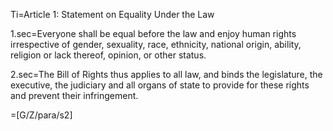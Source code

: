 Ti=Article 1: Statement on Equality Under the Law

1.sec=Everyone shall be equal before the law and enjoy human rights irrespective of gender, sexuality, race, ethnicity, national origin, ability, religion or lack thereof, opinion, or other status. 

2.sec=The Bill of Rights thus applies to all law, and binds the legislature, the executive, the judiciary and all organs of state to provide for these rights and prevent their infringement.

=[G/Z/para/s2]